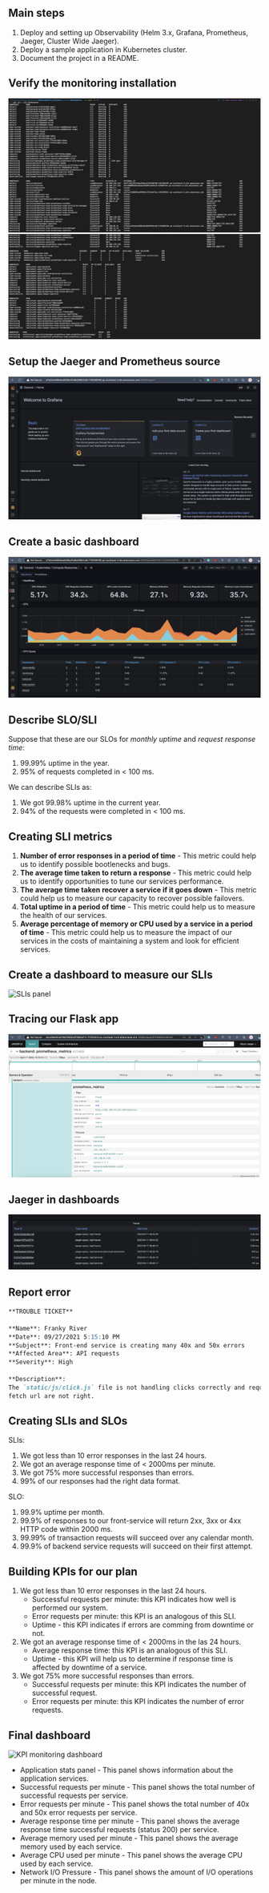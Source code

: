 ## Main steps

1. Deploy and setting up Observability (Helm 3.x, Grafana, Prometheus, Jaeger, Cluster Wide Jaeger).
2. Deploy a sample application in Kubernetes cluster.
3. Document the project in a README.

## Verify the monitoring installation

![Cluster resources](./docs/images/monitoringinstallation1.png)
![Cluster resources](./docs/images/monitoringinstallation2.png)

## Setup the Jaeger and Prometheus source

![Grafana](./docs/images/grafana.png)

## Create a basic dashboard

![Prometheus Dashboard](./docs/images/prometheusDashboard.png)

## Describe SLO/SLI

Suppose that these are our SLOs for *monthly uptime* and *request response time*:
1. 99.99% uptime in the year.
2. 95% of requests completed in < 100 ms.

We can describe SLIs as:
1. We got 99.98% uptime in the current year.
2. 94% of the requests were completed in < 100 ms.

## Creating SLI metrics

1. **Number of error responses in a period of time** - This metric could help us to identify possible bootlenecks and bugs.
2. **The average time taken to return a response** - This metric could help us to identify opportunities to tune our services performance.
3. **The average time taken recover a service if it goes down** - This metric could help us to measure our capacity to recover possible failovers.
4. **Total uptime in a period of time** - This metric could help us to measure the health of our services.
5. **Average percentage of memory or CPU used by a service in a period of time** - This metric could help us to measure the impact of our services in the costs of maintaining a system and look for efficient services.

## Create a dashboard to measure our SLIs

![SLIs panel](./docs/images/sliPanel.png)

## Tracing our Flask app

![Jaeger UI](./docs/images/backendTracing.png)

## Jaeger in dashboards

![Grafana tracing panel](./docs/images/tracingPanel.png)

## Report error

```markdown
**TROUBLE TICKET**

**Name**: Franky River
**Date**: 09/27/2021 5:15:10 PM
**Subject**: Front-end service is creating many 40x and 50x errors
**Affected Area**: API requests
**Severity**: High

**Description**:
The `static/js/click.js` file is not handling clicks correctly and requests can not be processed because the
fetch url are not right.
```

## Creating SLIs and SLOs

SLIs:
1. We got less than 10 error responses in the last 24 hours.
2. We got an average response time of < 2000ms per minute.
3. We got 75% more successful responses than errors.
4. 99% of our responses had the right data format.

SLO:
1. 99.9% uptime per month.
2. 99.9% of responses to our front-service will return 2xx, 3xx or 4xx HTTP code within 2000 ms.
3. 99.99% of transaction requests will succeed over any calendar month.
4. 99.9% of backend service requests will succeed on their first attempt.

## Building KPIs for our plan

1. We got less than 10 error responses in the last 24 hours.
    + Successful requests per minute:  this KPI indicates how well is performed our system.
    + Error requests per minute: this KPI is an analogous of this SLI.
    + Uptime - this KPI indicates if errors are comming from downtime or not.
2. We got an average response time of < 2000ms in the las 24 hours.
    + Average response time:  this KPI is an analogous of this SLI.
    + Uptime - this KPI will help us to determine if response time is affected by downtime of a service.
3. We got 75% more successful responses than errors.
    + Successful requests per minute:  this KPI indicates the number of successful request.
    + Error requests per minute: this KPI indicates the number of error requests.

## Final dashboard

![KPI monitoring dashboard](./docs/images/finalDashboard.png)

+ Application stats panel - This panel shows information about the application services.
+ Successful requests per minute - This panel shows the total number of successful requests per service.
+ Error requests per minute - This panel shows the total number of 40x and 50x error requests per service.
+ Average response time per minute - This panel shows the average response time successful requests (status 200) per service.
+ Average memory used per minute - This panel shows the average memory used by each service.
+ Average CPU used per minute - This panel shows the average CPU used by each service.
+ Network I/O Pressure - This panel shows the amount of I/O operations per minute in the node.